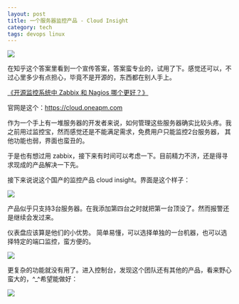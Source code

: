 ```yaml
---
layout: post
title: 一个服务器监控产品 - Cloud Insight
category: tech
tags: devops linux
---
```

![](https://cdn.kelu.org/blog/tags/devops.jpg)

在知乎这个答案里看到一个宣传答案，答案蛮专业的，试用了下。感觉还可以，不过心里多少有点担心，毕竟不是开源的，东西都在别人手上。

[《开源监控系统中 Zabbix 和 Nagios 哪个更好？》](https://www.zhihu.com/question/19973178)

官网是这个：<https://cloud.oneapm.com>

作为一个手上有一堆服务器的开发者来说，如何管理这些服务器确实比较头疼。我之前用过监控宝，然而感觉还是不能满足需求，免费用户只能监控2台服务器，
其他功能也弱，界面也蛮丑的。

于是也有想过用 zabbix，接下来有时间可以考虑一下。目前精力不济，还是得寻求现成的产品解决一下先。

接下来说说这个国产的监控产品 cloud insight。界面是这个样子：

![](https://cdn.kelu.org/blog/2017/06/2017-06-24-11.18.01.jpg)

产品似乎只支持3台服务器。在我添加第四台之时就把第一台顶没了。然而报警还是继续会发过来。

仪表盘应该算是他们的小优势。 简单易懂，可以选择单独的一台机器，也可以选择特定的端口监控，蛮方便的。

![](https://cdn.kelu.org/blog/2017/06/2017-06-24-11.28.26.jpg)

更复杂的功能就没有用了。进入控制台，发现这个团队还有其他的产品，看来野心蛮大的，^_^希望能做好：

![](https://cdn.kelu.org/blog/2017/06/2017-06-24-11.32.17.jpg)
